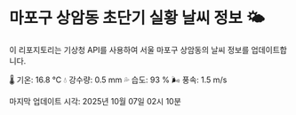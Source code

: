 
# 마포구 상암동 초단기 실황 날씨 정보 🌤️

이 리포지토리는 기상청 API를 사용하여 서울 마포구 상암동의 날씨 정보를 업데이트합니다. 

🌡️ 기온: 16.8 ℃
💧 강수량: 0.5 mm
💦 습도: 93 %
🌬️ 풍속: 1.5 m/s

마지막 업데이트 시각: 2025년 10월 07일 02시 10분    
